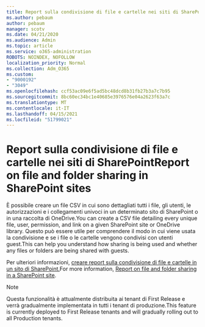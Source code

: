 ```yaml
---
title: Report sulla condivisione di file e cartelle nei siti di SharePoint
ms.author: pebaum
author: pebaum
manager: scotv
ms.date: 04/21/2020
ms.audience: Admin
ms.topic: article
ms.service: o365-administration
ROBOTS: NOINDEX, NOFOLLOW
localization_priority: Normal
ms.collection: Adm_O365
ms.custom:
- "9000192"
- "3049"
ms.openlocfilehash: ccf53ac09e6f5ad5bc48dcd8b31fb27b3a7c7b95
ms.sourcegitcommit: 8bc60ec34bc1e40685e3976576e04a2623f63a7c
ms.translationtype: MT
ms.contentlocale: it-IT
ms.lasthandoff: 04/15/2021
ms.locfileid: "51799021"
---
```

# <a name="report-on-file-and-folder-sharing-in-sharepoint-sites"></a><span data-ttu-id="cc255-102">Report sulla condivisione di file e cartelle nei siti di SharePoint</span><span class="sxs-lookup"><span data-stu-id="cc255-102">Report on file and folder sharing in SharePoint sites</span></span>

<span data-ttu-id="cc255-103">È possibile creare un file CSV in cui sono dettagliati tutti i file, gli utenti, le autorizzazioni e i collegamenti univoci in un determinato sito di SharePoint o in una raccolta di OneDrive.</span><span class="sxs-lookup"><span data-stu-id="cc255-103">You can create a CSV file detailing every unique file, user, permission, and link on a given SharePoint site or OneDrive library.</span></span> <span data-ttu-id="cc255-104">Questo può essere utile per comprendere il modo in cui viene usata la condivisione e se i file o le cartelle vengono condivisi con utenti guest.</span><span class="sxs-lookup"><span data-stu-id="cc255-104">This can help you understand how sharing is being used and whether any files or folders are being shared with guests.</span></span>

<span data-ttu-id="cc255-105">Per ulteriori informazioni, [creare report sulla condivisione di file e cartelle in un sito di SharePoint.](https://docs.microsoft.com/sharepoint/sharing-reports)</span><span class="sxs-lookup"><span data-stu-id="cc255-105">For more information, [Report on file and folder sharing in a SharePoint site](https://docs.microsoft.com/sharepoint/sharing-reports).</span></span>

> [!NOTE]
> <span data-ttu-id="cc255-106">Questa funzionalità è attualmente distribuita ai tenant di First Release e verrà gradualmente implementata in tutti i tenant di produzione.</span><span class="sxs-lookup"><span data-stu-id="cc255-106">This feature is currently deployed to First Release tenants and will gradually rolling out to all Production tenants.</span></span>